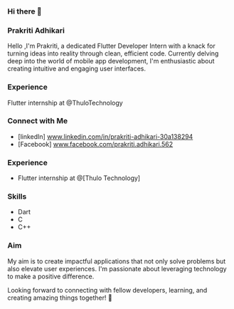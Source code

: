 ### Hi there 👋
### Prakriti Adhikari 
Hello ,I'm Prakriti, a dedicated Flutter Developer Intern with a knack for turning ideas into reality through clean, efficient code. Currently delving deep into the world of mobile app development, I'm enthusiastic about creating intuitive and engaging user interfaces.
### Experience
 Flutter internship at @ThuloTechnology
### Connect with Me 
- [linkedIn] www.linkedin.com/in/prakriti-adhikari-30a138294
- [Facebook] www.facebook.com/prakriti.adhikari.562
### Experience 
- Flutter internship at @[Thulo Technology]
### Skills
- Dart
- C
- C++
### Aim
My aim is to create impactful applications that not only solve problems but also elevate user experiences. I'm passionate about leveraging technology to make a positive difference.

Looking forward to connecting with fellow developers, learning, and creating amazing things together! 🚀
